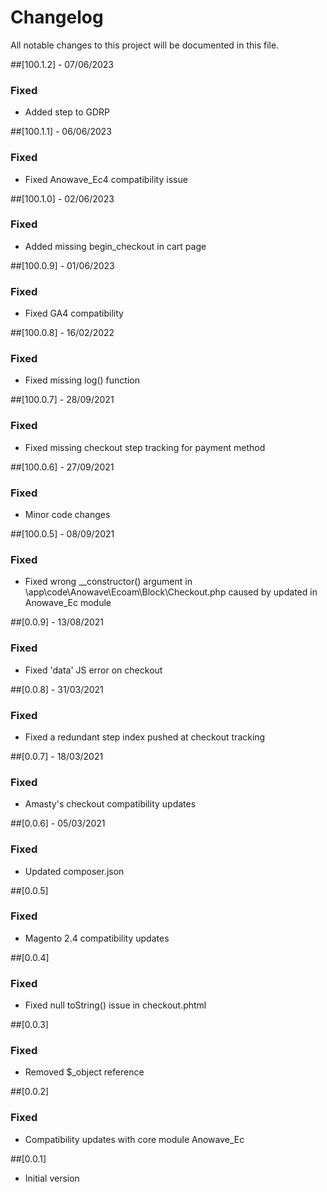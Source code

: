 # Changelog

All notable changes to this project will be documented in this file.

##[100.1.2] - 07/06/2023

### Fixed

- Added step to GDRP

##[100.1.1] - 06/06/2023

### Fixed

- Fixed Anowave_Ec4 compatibility issue

##[100.1.0] - 02/06/2023

### Fixed

- Added missing begin_checkout in cart page

##[100.0.9] - 01/06/2023

### Fixed

- Fixed GA4 compatibility

##[100.0.8] - 16/02/2022

### Fixed

- Fixed missing log() function

##[100.0.7] - 28/09/2021

### Fixed

- Fixed missing checkout step tracking for payment method

##[100.0.6] - 27/09/2021

### Fixed

- Minor code changes

##[100.0.5] - 08/09/2021

### Fixed

- Fixed wrong __constructor() argument in \app\code\Anowave\Ecoam\Block\Checkout.php caused by updated in Anowave_Ec module

##[0.0.9] - 13/08/2021

### Fixed

- Fixed 'data' JS error on checkout

##[0.0.8] - 31/03/2021

### Fixed

- Fixed a redundant step index pushed at checkout tracking

##[0.0.7] - 18/03/2021

### Fixed

- Amasty's checkout compatibility updates

##[0.0.6] - 05/03/2021

### Fixed

- Updated composer.json

##[0.0.5]

### Fixed

- Magento 2.4 compatibility updates

##[0.0.4]

### Fixed

- Fixed null toString() issue in checkout.phtml

##[0.0.3]

### Fixed

- Removed $_object reference

##[0.0.2]

### Fixed

- Compatibility updates with core module Anowave_Ec


##[0.0.1]

- Initial version